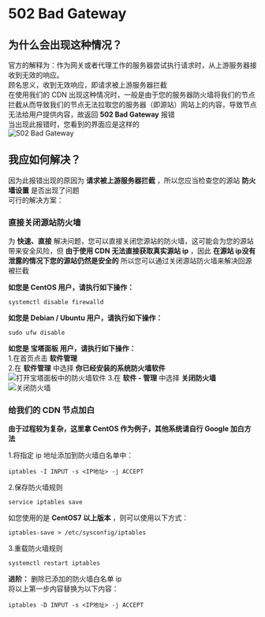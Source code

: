 # 502 Bad Gateway
## 为什么会出现这种情况？
官方的解释为：作为网关或者代理工作的服务器尝试执行请求时，从上游服务器接收到无效的响应。  
顾名思义，收到无效响应，即请求被上游服务器拦截  
在使用我们的 CDN 出现这种情况时，一般是由于您的服务器防火墙将我们的节点拦截从而导致我们的节点无法拉取您的服务器（即源站）网站上的内容，导致节点无法给用户提供内容，故返回 **502 Bad Gateway** 报错  
当出现此报错时，您看到的界面应是这样的  
![502 Bad Gateway](https://zzcdn.uerr.cn/cloudreve/uploads/2023/05/01/Vra9DDW1_QQ%E6%88%AA%E5%9B%BE20230501204159.png)

## 我应如何解决？
因为此报错出现的原因为 **请求被上游服务器拦截** ，所以您应当检查您的源站 **防火墙设置** 是否出现了问题  
可行的解决方案：  
### 直接关闭源站防火墙
为 **快速、直接** 解决问题，您可以直接关闭您源站的防火墙，这可能会为您的源站带来安全风险，但 **由于使用 CDN 无法直接获取真实源站 ip** ，因此 **在源站 ip没有泄露的情况下您的源站仍然是安全的** 所以您可以通过关闭源站防火墙来解决回源被拦截  

**如您是 CentOS 用户，请执行如下操作：**
```shell
systemctl disable firewalld
```

**如您是 Debian / Ubuntu 用户，请执行如下操作：**
```shell
sudo ufw disable
```

**如您是 宝塔面板 用户，请执行如下操作：**  
1.在首页点击 **软件管理**  
2.在 **软件管理** 中选择 **你已经安装的系统防火墙软件**  
![打开宝塔面板中的防火墙软件](https://zzcdn.uerr.cn/cloudreve/uploads/2023/05/01/oC90YbKF_ScreenShot1_Step1.png)
3.在 **软件 - 管理** 中选择 **关闭防火墙**  
![关闭防火墙](https://zzcdn.uerr.cn/cloudreve/uploads/2023/05/01/WPoqTSr7_QQ%E6%88%AA%E5%9B%BE20230501215153.png)

### 给我们的 CDN 节点加白
**由于过程较为复杂，这里拿 CentOS 作为例子，其他系统请自行 Google 加白方法**

1.将指定 ip 地址添加到防火墙白名单中：
```shell
iptables -I INPUT -s <IP地址> -j ACCEPT
```

2.保存防火墙规则
```shell
service iptables save
```
如您使用的是  **CentOS7 以上版本** ，则可以使用以下方式：
```shell
iptables-save > /etc/sysconfig/iptables
```

3.重载防火墙规则
```shell
systemctl restart iptables
```

**进阶：** 删除已添加的防火墙白名单 ip  
将以上第一步内容替换为以下内容：
```shell
iptables -D INPUT -s <IP地址> -j ACCEPT
```
